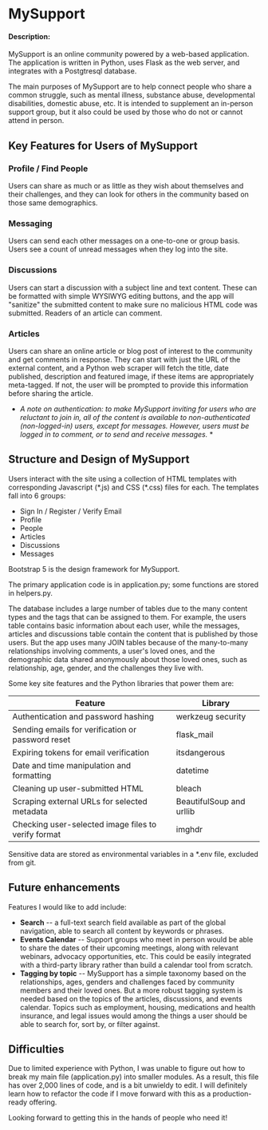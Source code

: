 # MySupport
#### Description:
MySupport is an online community powered by a web-based application. The application is written in Python, uses Flask as the web server, and integrates with a Postgtresql database.

The main purposes of MySupport are to help connect people who share a common struggle, such as mental illness, substance abuse, developmental disabilities, domestic abuse, etc. It is intended to supplement an in-person support group, but it also could be used by those who do not or cannot attend in person.

## Key Features for Users of MySupport

### Profile / Find People
Users can share as much or as little as they wish about themselves and their challenges, and they can look for others in the community based on those same demographics.

### Messaging
Users can send each other messages on a one-to-one or group basis. Users see a count of unread messages when they log into the site.

### Discussions
Users can start a discussion with a subject line and text content. These can be formatted with simple WYSIWYG editing buttons, and the app will "sanitize" the submitted content to make sure no malicious HTML code was submitted. Readers of an article can comment.

### Articles
Users can share an online article or blog post of interest to the community and get comments in response. They can start with just the URL of the external content, and a Python web scraper will fetch the title, date published, description and featured image, if these items are appropriately meta-tagged. If not, the user will be prompted to provide this information before sharing the article.

* *A note on authentication: to make MySupport inviting for users who are reluctant to join in, all of the content is available to non-authenticated (non-logged-in) users, except for messages. However, users must be logged in to comment, or to send and receive messages.* *

## Structure and Design of MySupport

Users interact with the site using a collection of HTML templates with corresponding Javascript (\*.js) and CSS (\*.css) files for each. The templates fall into 6 groups:
- Sign In / Register / Verify Email
- Profile
- People
- Articles
- Discussions
- Messages

Bootstrap 5 is the design framework for MySupport.

The primary application code is in application.py; some functions are stored in helpers.py.

The database includes a large number of tables due to the many content types and the tags that can be assigned to them. For example, the users table contains basic information about each user, while the messages, articles and discussions table contain the content that is published by those users. But the app uses many JOIN tables because of the many-to-many relationships involving comments, a user's loved ones, and the demographic data shared anonymously about those loved ones, such as relationship, age, gender, and the challenges they live with.

Some key site features and the Python libraries that power them are:

| Feature                                             | Library                  |
| --------------------------------------------------- | ------------------------ |
| Authentication and password hashing                 | werkzeug security        |
| Sending emails for verification or password reset   | flask_mail               |
| Expiring tokens for email verification              | itsdangerous             |
| Date and time manipulation and formatting           | datetime                 |
| Cleaning up user-submitted HTML                     | bleach                   |
| Scraping external URLs for selected metadata        | BeautifulSoup and urllib |
| Checking user-selected image files to verify format | imghdr                   |

Sensitive data are stored as environmental variables in a \*.env file, excluded from git.

## Future enhancements

Features I would like to add include:
- **Search** -- a full-text search field available as part of the global navigation, able to search all content by keywords or phrases.
- **Events Calendar** -- Support groups who meet in person would be able to share the dates of their upcoming meetings, along with relevant webinars, advocacy opportunities, etc.  This could be easily integrated with a third-party library rather than build a calendar tool from scratch.
- **Tagging by topic** -- MySupport has a simple taxonomy based on the relationships, ages, genders and challenges faced by community members and their loved ones.  But a more robust tagging system is needed based on the topics of the articles, discussions, and events calendar.  Topics such as employment, housing, medications and health insurance, and legal issues would among the things a user should be able to search for, sort by, or filter against.

## Difficulties
Due to limited experience with Python, I was unable to figure out how to break my main file (application.py) into smaller modules. As a result, this file has over 2,000 lines of code, and is a bit unwieldy to edit. I will definitely learn how to refactor the code if I move forward with this as a production-ready offering.

Looking forward to getting this in the hands of people who need it!


